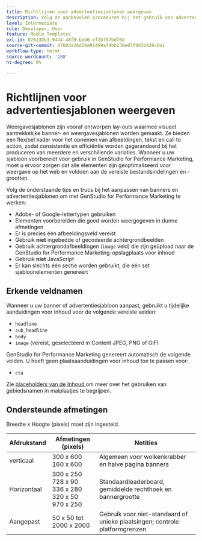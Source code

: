 ```yaml
---
title: Richtlijnen voor advertentiesjablonen weergeven
description: Volg de aanbevolen procedures bij het gebruik van advertentiesjablonen en bannersjablonen met Adobe GenStudio for Performance Marketing.
level: Intermediate
role: Developer, User
feature: Media Templates
exl-id: 076239b3-9444-48f9-bdd6-ef2b757bdf0d
source-git-commit: 4760da26d20e91489a74bb238e07f0d3b426c0a1
workflow-type: tm+mt
source-wordcount: '288'
ht-degree: 0%

---
```


# Richtlijnen voor advertentiesjablonen weergeven

Weergavesjablonen zijn vooraf ontworpen lay-outs waarmee visueel aantrekkelijke banner- en weergavesjablonen worden gemaakt. Ze bieden een flexibel kader voor het opnemen van afbeeldingen, tekst en call to action, zodat consistentie en efficiëntie worden gegarandeerd bij het produceren van meerdere en verschillende variaties. Wanneer u uw sjabloon voorbereidt voor gebruik in GenStudio for Performance Marketing, moet u ervoor zorgen dat alle elementen zijn geoptimaliseerd voor weergave op het web en voldoen aan de vereiste bestandsindelingen en -grootten.

Volg de onderstaande tips en trucs bij het aanpassen van banners en advertentiesjablonen om met GenStudio for Performance Marketing te werken:

- Adobe- of Google-lettertypen gebruiken
- Elementen voorbereiden die goed worden weergegeven in dunne afmetingen
- Er is precies één afbeeldingsveld vereist
- Gebruik **niet** ingebedde of gecodeerde achtergrondbeelden
- Gebruik achtergrondafbeeldingen (`image` veld) die zijn geüpload naar de GenStudio for Performance Marketing-opslagplaats voor inhoud
- Gebruik **niet** JavaScript
- Er kan slechts één sectie worden gebruikt, die één set sjabloonelementen genereert

## Erkende veldnamen

Wanneer u uw banner of advertentiesjabloon aanpast, gebruikt u tijdelijke aanduidingen voor inhoud voor de volgende vereiste velden:

- `headline`
- `sub_headline`
- `body`
- `image` (vereist, geselecteerd in Content JPEG, PNG of GIF)

GenStudio for Performance Marketing genereert automatisch de volgende velden. U hoeft geen plaatsaanduidingen voor inhoud toe te passen voor:

- `cta`

Zie [ placeholders van de Inhoud ](/help/user-guide/content/customize-template.md#content-placeholders) om meer over het gebruiken van gebiedsnamen in malplaatjes te begrijpen.

## Ondersteunde afmetingen

Breedte x Hoogte (pixels) moet zijn ingesteld.

| Afdrukstand | Afmetingen (pixels) | Notities |
|--------------|-------------------------------------------------------------|------------------------------------------------------------------|
| verticaal | 300 x 600 <br> 160 x 600 | Algemeen voor wolkenkrabber en halve pagina banners |
| Horizontaal | 300 x 250 <br> 728 x 90 <br> 336 x 280 <br> 320 x 50 <br> 970 x 250 | Standaardleaderboard, gemiddelde rechthoek en bannergrootte |
| Aangepast | 50 x 50 tot 2000 x 2000 | Gebruik voor niet-standaard of unieke plaatsingen; controle platformgrenzen |

<!-- Potentially add an example

## Template example

+++Example: Display ad template

+++

-->
